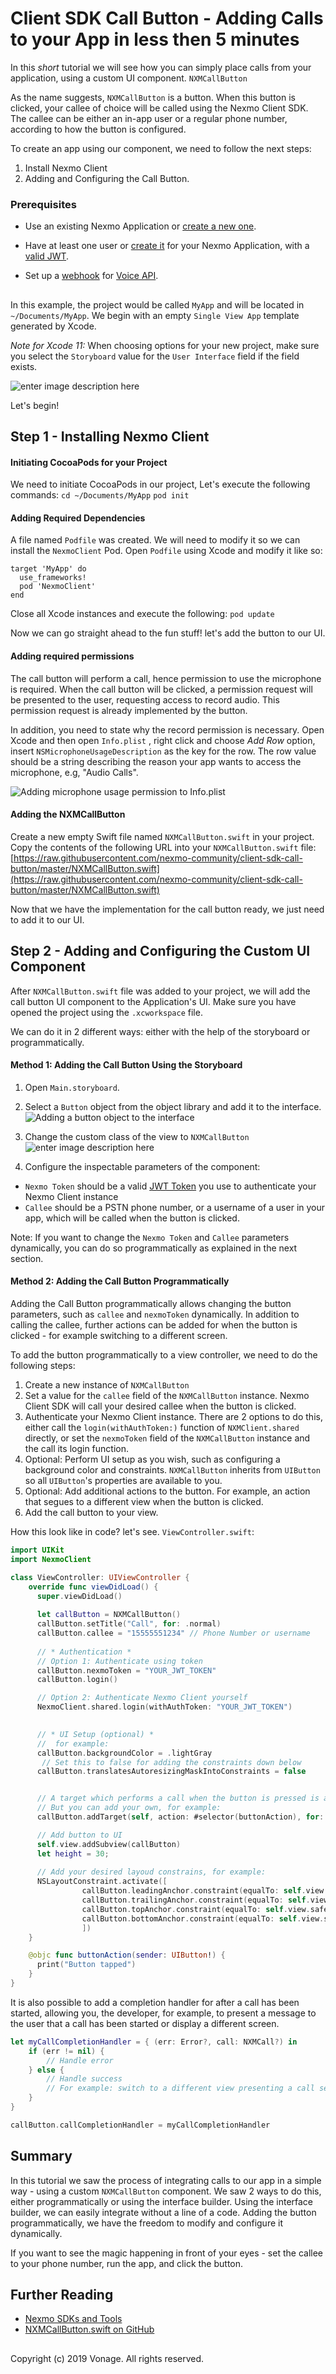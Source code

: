 ﻿  

# Client SDK Call Button - Adding Calls to your App in less then 5 minutes



In this *short* tutorial we will see how you can simply place calls from your application, using a custom UI component. `NXMCallButton`

As the name suggests, `NXMCallButton` is a button. 
When this button is clicked,  your callee of choice will be called using the Nexmo Client SDK. The callee can be either an in-app user or a regular phone number, according to how the button is configured.

To create an app using our component, we need to follow the next steps:

1. Install Nexmo Client
2. Adding and Configuring the Call Button.

### Prerequisites
- Use an existing Nexmo Application or [create a new one](https://developer.nexmo.com/client-sdk/in-app-voice/getting-started/app-to-app-call/ios).

- Have at least one user or [create it](https://developer.nexmo.com/client-sdk/in-app-voice/getting-started/app-to-app-call/ios) for your Nexmo Application, with a [valid JWT](https://developer.nexmo.com/client-sdk/in-app-voice/getting-started/app-to-app-call/ios).

- Set up a [webhook](https://developer.nexmo.com/concepts/guides/webhooks) for [Voice API](https://developer.nexmo.com/application/overview#webhooks).
##

In this example, the project would be called `MyApp` and will be located in `~/Documents/MyApp`. We begin with an empty `Single View App` template generated by Xcode.

*Note for Xcode 11:*  When choosing options for your new project, make sure  you select the `Storyboard` value for the `User Interface` field if the field exists. 

![enter image description here](https://i.imgur.com/8F6llaC.png)

Let's begin!
## Step 1 - Installing Nexmo Client

#### Initiating CocoaPods for your Project
We need to initiate CocoaPods in our project, Let's execute the following commands:
```cd ~/Documents/MyApp```
```pod init```

#### Adding Required Dependencies
A file named `Podfile` was created. We will need to modify it so we can install the  `NexmoClient` Pod.  Open `Podfile` using Xcode and modify it like so:

```
target 'MyApp' do
  use_frameworks!
  pod 'NexmoClient'
end
```
Close all Xcode instances and execute the following:
 `pod update`

Now we can go straight ahead to the fun stuff! let's add the button to our UI.

#### Adding required permissions
The call button will perform a call, hence permission to use the microphone is required. When the call button will be clicked, a permission request will be presented to the user, requesting access to record audio. This permission request is already implemented by the button.

In addition, you need to state why the record permission is necessary. Open Xcode and then open `Info.plist` , right click and choose  *Add Row* option, insert `NSMicrophoneUsageDescription` as the key for the row. The row value should be a string describing the reason your app wants to access the microphone, e.g, "Audio Calls".



![Adding microphone usage permission to Info.plist](https://i.imgur.com/N2h46i2.png)

#### Adding the NXMCallButton
Create a new empty Swift file named `NXMCallButton.swift` in your project. Copy the contents of the following URL into your  `NXMCallButton.swift` file:
[https://raw.githubusercontent.com/nexmo-community/client-sdk-call-button/master/NXMCallButton.swift](https://raw.githubusercontent.com/nexmo-community/client-sdk-call-button/master/NXMCallButton.swift)

Now that we have the implementation for the call button ready, we just need to add it to our UI. 


## Step 2 - Adding and Configuring the Custom UI Component

After `NXMCallButton.swift` file was added to your project, we will add the call button UI component to the Application's UI. Make sure you have opened the project using the `.xcworkspace` file.

We can do it in 2 different ways: either with the help of the storyboard or programmatically.

#### Method 1: Adding the Call Button Using the Storyboard
1. Open `Main.storyboard`.
2.  Select a `Button` object from the object library and add it to the interface.
![Adding a button object to the interface](https://i.imgur.com/a0uSJgX.png)

3. Change the custom class of the view to `NXMCallButton`
![enter image description here](https://i.imgur.com/eyw8RYb.png)
4. Configure the inspectable parameters of the component: 	
 - `Nexmo Token` should be a valid [JWT Token](https://developer.nexmo.com/conversation/guides/user-authentication) you use to authenticate your Nexmo Client instance
 - `Callee` should be a PSTN phone number, or a username of a user in your app, which will be called when the button is clicked.

Note: If you want to change the `Nexmo Token` and `Callee` parameters dynamically, you can do so programmatically as explained in the next section.

#### Method 2: Adding the Call Button Programmatically
Adding the Call Button programmatically allows changing the button parameters, such as `callee` and `nexmoToken`  dynamically.  In addition to calling the callee, further actions can be added for when the button is clicked - for example switching to a different screen.

To add the button programmatically to a view controller, we need to do the following steps:
1. Create a new instance of `NXMCallButton`
2. Set a value for the `callee` field of the `NXMCallButton` instance. Nexmo Client SDK will call your desired callee when the button is clicked.
3. Authenticate your Nexmo Client instance. There are 2 options to do this, either call the `login(withAuthToken:)` function of `NXMClient.shared`  directly, or set the `nexmoToken` field of the `NXMCallButton` instance and the call its login function.
4. Optional: Perform UI setup as you wish, such as configuring a background color and constraints. `NXMCallButton` inherits from `UIButton` so all `UIButton`'s properties are available to you.
5. Optional: Add additional actions to the button. For example, an action that segues to a different view when the button is clicked.
6. Add the call button to your view.

How this look like in code? let's see.
`ViewController.swift`: 

```swift 
import UIKit
import NexmoClient

class ViewController: UIViewController {
	override func viewDidLoad() {
	  super.viewDidLoad()
		
	  let callButton = NXMCallButton()
	  callButton.setTitle("Call", for: .normal)
	  callButton.callee = "15555551234" // Phone Number or username
	  
	  // * Authentication *
	  // Option 1: Authenticate using token
	  callButton.nexmoToken = "YOUR_JWT_TOKEN"
	  callButton.login()

	  // Option 2: Authenticate Nexmo Client yourself
	  NexmoClient.shared.login(withAuthToken: "YOUR_JWT_TOKEN")

	  
	  // * UI Setup (optional) *
	  //  for example:
	  callButton.backgroundColor = .lightGray
	   // Set this to false for adding the constraints down below
	  callButton.translatesAutoresizingMaskIntoConstraints = false


	  // A target which performs a call when the button is pressed is already added
	  // But you can add your own, for example:
	  callButton.addTarget(self, action: #selector(buttonAction), for: .touchUpInside)

	  // Add button to UI
	  self.view.addSubview(callButton)
	  let height = 30;
		
	  // Add your desired layoud constrains, for example:
	  NSLayoutConstraint.activate([
	            callButton.leadingAnchor.constraint(equalTo: self.view.safeAreaLayoutGuide.leadingAnchor),
	            callButton.trailingAnchor.constraint(equalTo: self.view.safeAreaLayoutGuide.trailingAnchor),
	            callButton.topAnchor.constraint(equalTo: self.view.safeAreaLayoutGuide.bottomAnchor,constant: -height),
	            callButton.bottomAnchor.constraint(equalTo: self.view.safeAreaLayoutGuide.bottomAnchor),
	            ])
	}

	@objc func buttonAction(sender: UIButton!) {
	  print("Button tapped")
	}
}

```

It is also possible to add a completion handler for after a call has been started, allowing you, the developer, for example, to present a message to the user that a call has been started or display a different screen. 


```swift
let myCallCompletionHandler = { (err: Error?, call: NXMCall?) in
	if (err != nil) {
		// Handle error
	} else {
		// Handle success
		// For example: switch to a different view presenting a call session
	}
}

callButton.callCompletionHandler = myCallCompletionHandler
```

## Summary

In this tutorial we saw the process of integrating calls to our app in a simple way - using a custom `NXMCallButton` component. We saw 2 ways to do this, either programmatically or using the interface builder. Using the interface builder, we can easily integrate without a line of a code. Adding the button programmatically, we have the freedom to modify and configure it dynamically.

If you want to see the magic happening in front of your eyes - set the callee to your phone number, run the app, and click the button. 

## Further Reading
- [Nexmo SDKs and Tools](https://developer.nexmo.com/tools)
- [NXMCallButton.swift on GitHub](https://github.com/nexmo-community/client-sdk-call-button)
##
Copyright (c) 2019 Vonage. All rights reserved. 
